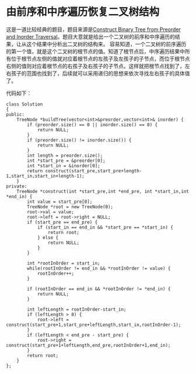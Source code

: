 # 由前序和中序遍历恢复二叉树结构
这是一道比较经典的题目，题目来源是[Construct Binary Tree from Preorder and Inorder Traversal](https://leetcode.com/problems/construct-binary-tree-from-preorder-and-inorder-traversal/description/)。题目大意就是给出一个二叉树的前序和中序遍历的结果，让从这个结果中分析出二叉树的结构来。
容易知道，一个二叉树的前序遍历的第一个值，就是这个二叉树的根节点的值。知道了根节点后，中序遍历结果中所有位于根节点左侧的值就对应着根节点的左孩子及左孩子的子节点，而位于根节点右侧的值则对应着根节点的右孩子及右孩子的子节点。这样就把根节点找到了，左右孩子的范围也找到了，后续就可以采用递归的思想来依次寻找左右孩子的具体值了。

代码如下：

    class Solution
    {
    public:
        TreeNode *buildTree(vector<int>&preorder,vector<int>& inorder) {
            if (preorder.size() == 0 || inorder.size() == 0) {
                return NULL;
            }
            if (preorder.size() != inorder.size()) {
                return NULL;
            }
            int length = preorder.size();
            int *start_pre = &preorder[0];
            int *start_in = &inorder[0];
            return construct(start_pre,start_pre+length-1,start_in,start_in+length-1);
        }
    private:
        TreeNode *construct(int *start_pre,int *end_pre, int *start_in,int *end_in) {
            int value = start_pre[0];
            TreeNode *root = new TreeNode(0);
            root->val = value;
            root->left = root->right = NULL;
            if (start_pre == end_pre) {
                if (start_in == end_in && *start_pre == *start_in) {
                    return root;
                } else {
                    return NULL;
                }
            }
    
            int *rootInOrder = start_in;
            while(rootInOrder != end_in && *rootInOrder != value) {
                rootInOrder++;
            }
    
            if (rootInOrder == end_in && *rootInOrder != *end_in) {
                return NULL;
            }
    
            int leftLength = rootInOrder-start_in;
            if (leftLength > 0) {
                root->left = construct(start_pre+1,start_pre+leftLength,start_in,rootInOrder-1);
            } 
            if (leftLength < end_pre - start_pre) {
                root->right = construct(start_pre+1+leftLength,end_pre,rootInOrder+1,end_in);
            }
            return root;
        }
    };


